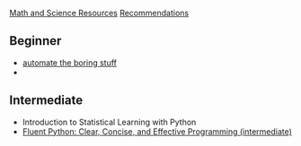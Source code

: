 [Math and Science Resources](Math%20and%20Science%20Resources.md)
[Recommendations](https://pythonbooks.org/)

## Beginner

- [automate the boring stuff](https://pythonbooks.org/for-programming-beginners/)
- 

## Intermediate
- Introduction to Statistical Learning with Python
- [Fluent Python: Clear, Concise, and Effective Programming (intermediate) ](https://pythonbooks.org/for-intermediate-python-programmers/language-mastery/)


